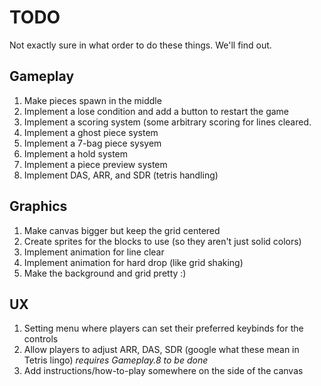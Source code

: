 # TODO
Not exactly sure in what order to do these things. We'll find out.

## Gameplay
1. Make pieces spawn in the middle
2. Implement a lose condition and add a button to restart the game
3. Implement a scoring system (some arbitrary scoring for lines cleared.
4. Implement a ghost piece system
5. Implement a 7-bag piece sysyem
6. Implement a hold system
7. Implement a piece preview system
8. Implement DAS, ARR, and SDR (tetris handling)


## Graphics
1. Make canvas bigger but keep the grid centered
2. Create sprites for the blocks to use (so they aren't just solid colors)
3. Implement animation for line clear
4. Implement animation for hard drop (like grid shaking)
5. Make the background and grid pretty :)


## UX
1. Setting menu where players can set their preferred keybinds for the controls
2. Allow players to adjust ARR, DAS, SDR (google what these mean in Tetris lingo) *requires Gameplay.8 to be done*
3. Add instructions/how-to-play somewhere on the side of the canvas
